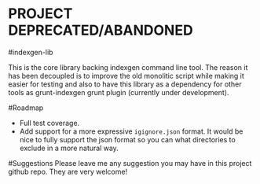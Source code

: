 # PROJECT DEPRECATED/ABANDONED
#indexgen-lib

This is the core library backing indexgen command line tool. The reason it has been decoupled is to improve the old monolitic script while making it easier for testing and also to have this library as a dependency for other tools as grunt-indexgen grunt plugin (currently under development).

#Roadmap
- Full test coverage.
- Add support for a more expressive `igignore.json` format. It would be nice to fully support the json format so you can what directories to exclude in a more natural way.

#Suggestions
Please leave me any suggestion you may have in this project github repo.
They are very welcome!

